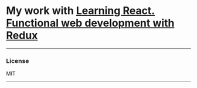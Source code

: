 # My work with [Learning React. Functional web development with Redux]

---
### License

MIT

---

 [Learning React. Functional web development with Redux]: <https://www.amazon.com/Learning-React-Functional-Development-Redux/dp/1491954620>


